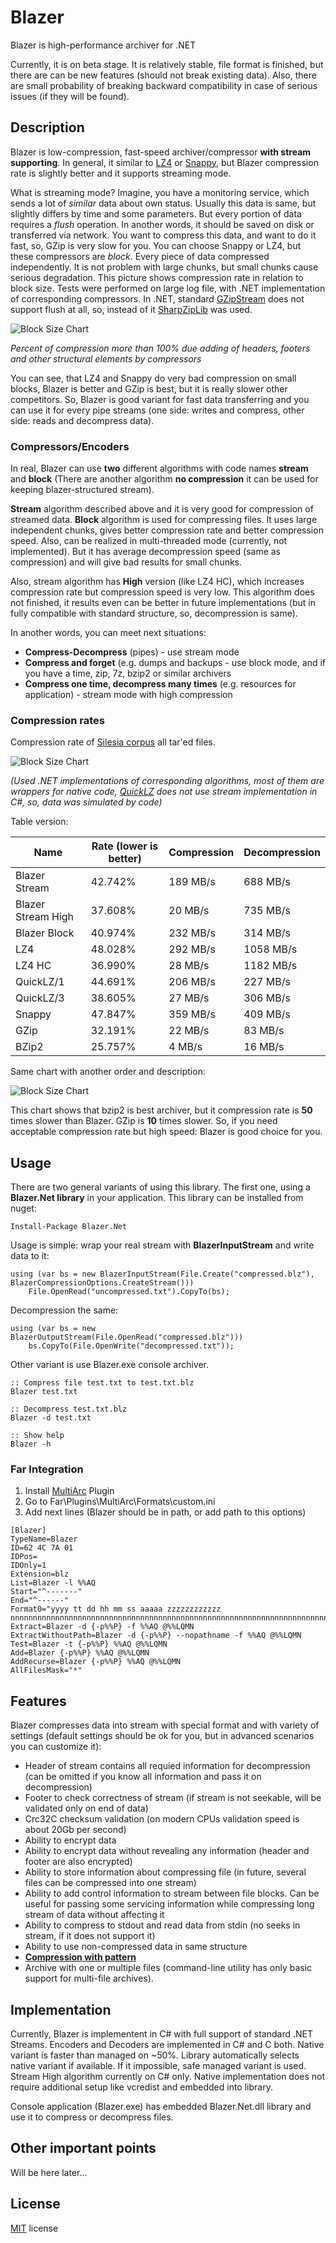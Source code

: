 # Blazer
Blazer is high-performance archiver for .NET

Currently, it is on beta stage. It is relatively stable, file format is finished, but there are can be new features (should not break existing data). Also, there are small probability of 
breaking backward compatibility in case of serious issues (if they will be found).

## Description

Blazer is low-compression, fast-speed archiver/compressor **with stream supporting**.
In general, it similar to [LZ4](http://www.lz4.org/) or [Snappy](http://google.github.io/snappy/), but Blazer compression rate is slightly better and it supports streaming mode.

What is streaming mode? Imagine, you have a monitoring service, which sends a lot of *similar* data about own status. Usually this data is same, but slightly differs by time and some parameters. But every portion of data requires a *flush* operation. In another words, it should be saved on disk or transferred via network.
You want to compress this data, and want to do it fast, so, GZip is very slow for you. You can choose Snappy or LZ4, but these compressors are *block*. Every piece of data compressed independently. It is not problem with large chunks, but small chunks cause serious degradation.
This picture shows compression rate in relation to block size. Tests were performed on large log file, with .NET implementation of corresponding compressors. In .NET, standard [GZipStream](https://msdn.microsoft.com/en-us/library/system.io.compression.gzipstream(v=vs.110).aspx) does not support flush at all, so, instead of it [SharpZipLib](https://icsharpcode.github.io/SharpZipLib/) was used.

![Block Size Chart](Doc/Images/chart_blocksize1.png)

*Percent of compression more than 100% due adding of headers, footers and other structural elements by compressors*

You can see, that LZ4 and Snappy do very bad compression on small blocks, Blazer is better and GZip is best, but it is really slower other competitors. So, Blazer is good variant for fast data transferring and you can use it for every pipe streams (one side: writes and compress, other side: reads and decompress data).

### Compressors/Encoders
In real, Blazer can use **two** different algorithms with code names **stream** and **block** (There are another algorithm **no compression** it can be used for keeping blazer-structured stream).

**Stream** algorithm described above and it is very good for compression of streamed data. 
**Block** algorithm is used for compressing files. It uses large independent chunks, gives better compression rate and better compression speed. Also, can be realized in multi-threaded mode (currently, not implemented). But it has average decompression speed (same as compression) and will give bad results for small chunks.

Also, stream algorithm has **High** version (like LZ4 HC), which increases compression rate but compression speed is very low. This algorithm does not finished, it results even can be better in future implementations (but in fully compatible with standard structure, so, decompression is same).

In another words, you can meet next situations:

* **Compress-Decompress** (pipes) - use stream mode
* **Compress and forget** (e.g. dumps and backups - use block mode, and if you have a time, zip, 7z, bzip2 or similar archivers
* **Compress one time, decompress many times** (e.g. resources for application) - stream mode with high compression

### Compression rates

Compression rate of [Silesia corpus](http://sun.aei.polsl.pl/~sdeor/index.php?page=silesia) all tar'ed files.

![Block Size Chart](Doc/Images/chart_comprrate1.png)

*(Used .NET implementations of corresponding algorithms, most of them are wrappers for native code, [QuickLZ](http://www.quicklz.com/) does not use stream implementation in C#, so, data was simulated by code)*

Table version:

Name                | Rate (lower is better)  | Compression | Decompression 
--------------------|-------------------------|-------------|---------------------------
Blazer Stream       | 42.742%                 | 189 MB/s    | 688 MB/s
Blazer Stream High  | 37.608%                 | 20  MB/s    | 735 MB/s
Blazer Block        | 40.974%                 | 232 MB/s    | 314 MB/s
LZ4                 | 48.028%                 | 292 MB/s    | 1058 MB/s
LZ4 HC              | 36.990%                 | 28  MB/s    | 1182 MB/s
QuickLZ/1           | 44.691%                 | 206 MB/s    | 227 MB/s
QuickLZ/3           | 38.605%                 | 27  MB/s    | 306 MB/s
Snappy              | 47.847%                 | 359 MB/s    | 409 MB/s
GZip                | 32.191%                 | 22  MB/s    | 83 MB/s
BZip2               | 25.757%                 | 4   MB/s    | 16 MB/s


Same chart with another order and description:

![Block Size Chart](Doc/Images/chart_comprrate2.png)

This chart shows that bzip2 is best archiver, but it compression rate is **50** times slower than Blazer. GZip is **10** times slower. So, if you need acceptable compression rate but high speed:
Blazer is good choice for you. 

## Usage

There are two general variants of using this library. The first one, using a **Blazer.Net library** in your application. This library can be installed from nuget:

```
Install-Package Blazer.Net
```

Usage is simple: wrap your real stream with **BlazerInputStream** and write data to it:

```
using (var bs = new BlazerInputStream(File.Create("compressed.blz"), BlazerCompressionOptions.CreateStream()))
	File.OpenRead("uncompressed.txt").CopyTo(bs);
```

Decompression the same:

```
using (var bs = new BlazerOutputStream(File.OpenRead("compressed.blz")))
	bs.CopyTo(File.OpenWrite("decompressed.txt"));
```

Other variant is use Blazer.exe console archiver. 

```
:: Compress file test.txt to test.txt.blz
Blazer test.txt

:: Decompress test.txt.blz
Blazer -d test.txt

:: Show help
Blazer -h
```

### Far Integration

1. Install [MultiArc](http://plugring.farmanager.com/plugin.php?pid=915) Plugin
2. Go to Far\Plugins\MultiArc\Formats\custom.ini
3. Add next lines (Blazer should be in path, or add path to this options)

```
[Blazer]
TypeName=Blazer
ID=62 4C 7A 01
IDPos=
IDOnly=1
Extension=blz
List=Blazer -l %%AQ
Start="^-------"
End="^------"
Format0="yyyy tt dd hh mm ss aaaaa zzzzzzzzzzzz  nnnnnnnnnnnnnnnnnnnnnnnnnnnnnnnnnnnnnnnnnnnnnnnnnnnnnnnnnnnnnnnnnnnnnnnnnnnnnnnnnnnnnnnnnnnnnnnnnnnnnnnnnnnnnnnnnnnnnnnnnnnnnnnnnnnnnnnnnnnnnnnnnnnnnnnnnnnnnnnnnnnnnnnnnnnnnnnnnnnnnnnnnnnnnnnnnnnnnnnnnnnnnnnnnnnnnnnnnnnnnnnnnnnnnnnnnnnnnnnnnnnnnnnnnnnnnnnn"
Extract=Blazer -d {-p%%P} -f %%AQ @%%LQMN
ExtractWithoutPath=Blazer -d {-p%%P} --nopathname -f %%AQ @%%LQMN
Test=Blazer -t {-p%%P} %%AQ @%%LQMN
Add=Blazer {-p%%P} %%AQ @%%LQMN
AddRecurse=Blazer {-p%%P} %%AQ @%%LQMN
AllFilesMask="*"

```


## Features

Blazer compresses data into stream with special format and with variety of settings (default settings should be ok for you, but in advanced scenarios you can customize it):

* Header of stream contains all requied information for decompression (can be omitted if you know all information and pass it on decompression)
* Footer to check correctness of stream (if stream is not seekable, will be validated only on end of data)
* Crc32C checksum validation (on modern CPUs validation speed is about 20Gb per second)
* Ability to encrypt data
* Ability to encrypt data without revealing any information (header and footer are also encrypted)
* Ability to store information about compressing file (in future, several files can be compressed into one stream)
* Ability to add control information to stream between file blocks. Can be useful for passing some servicing information while compressing long stream of data without affecting it
* Ability to compress to stdout and read data from stdin (no seeks in stream, if it does not support it)
* Ability to use non-compressed data in same structure
* **[Compression with pattern](Doc/PatternedCompression.md)**
* Archive with one or multiple files (command-line utility has only basic support for multi-file archives).

## Implementation

Currently, Blazer is implementent in C# with full support of standard .NET Streams. Encoders and Decoders are implemented in C# and C both.
Native variant is faster than managed on ~50%. Library automatically selects native variant if available. If it impossible, safe managed variant is used.
Stream High algorithm currently on C# only.
Native implementation does not require additional setup like vcredist and embedded into library.

Console application (Blazer.exe) has embedded Blazer.Net.dll library and use it to compress or decompress files.


## Other important points

Will be here later...

## License

[MIT](https://github.com/force-net/blazer/blob/develop/LICENSE) license
